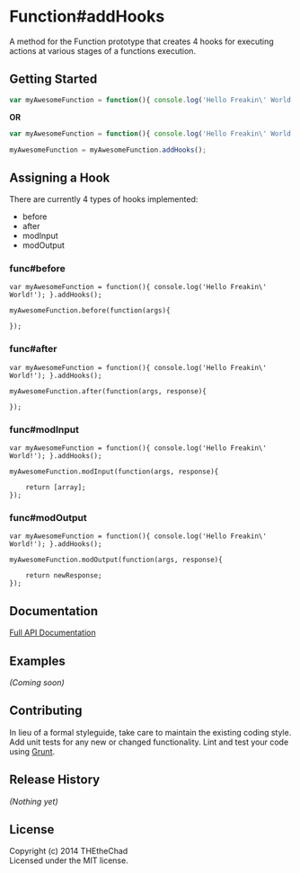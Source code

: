 # Function#addHooks

A method for the Function prototype that creates 4 hooks for executing actions at various stages of a functions execution.

## Getting Started

```javascript
var myAwesomeFunction = function(){ console.log('Hello Freakin\' World!'); }.addHooks();
```
**OR**

```javascript
var myAwesomeFunction = function(){ console.log('Hello Freakin\' World!'); };

myAwesomeFunction = myAwesomeFunction.addHooks();
```

## Assigning a Hook

There are currently 4 types of hooks implemented:

- before
- after
- modInput
- modOutput

### func#before

```
var myAwesomeFunction = function(){ console.log('Hello Freakin\' World!'); }.addHooks();

myAwesomeFunction.before(function(args){
	
});
```

### func#after

```
var myAwesomeFunction = function(){ console.log('Hello Freakin\' World!'); }.addHooks();

myAwesomeFunction.after(function(args, response){
	
});
```

### func#modInput

```
var myAwesomeFunction = function(){ console.log('Hello Freakin\' World!'); }.addHooks();

myAwesomeFunction.modInput(function(args, response){
	
	return [array];
});
```

### func#modOutput

```
var myAwesomeFunction = function(){ console.log('Hello Freakin\' World!'); }.addHooks();

myAwesomeFunction.modOutput(function(args, response){
	
	return newResponse;
});
```

## Documentation
[Full API Documentation](http://thethechad.github.io/addHooks)

## Examples
_(Coming soon)_

## Contributing
In lieu of a formal styleguide, take care to maintain the existing coding style. Add unit tests for any new or changed functionality. Lint and test your code using [Grunt](http://gruntjs.com/).

## Release History
_(Nothing yet)_

## License
Copyright (c) 2014 THEtheChad  
Licensed under the MIT license.